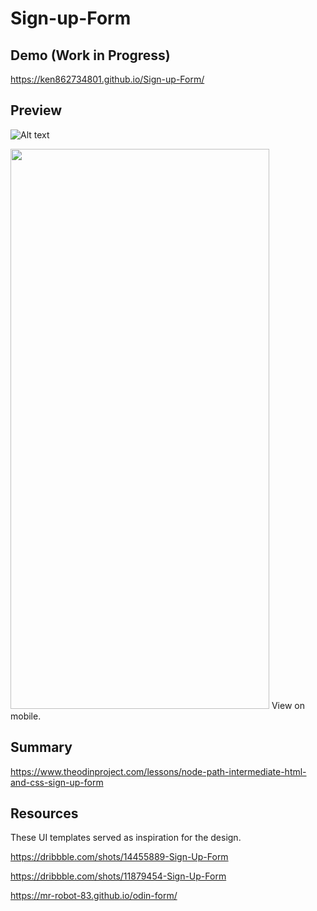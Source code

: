 # Sign-up-Form
## Demo (Work in Progress)
https://ken862734801.github.io/Sign-up-Form/

## Preview 
![Alt text](https://i.imgur.com/SyAxSRg.png)

<img src="https://i.imgur.com/qinQCM4.png" width="414" height="896">
View on mobile.

## Summary
https://www.theodinproject.com/lessons/node-path-intermediate-html-and-css-sign-up-form

## Resources
These UI templates served as inspiration for the design. 

https://dribbble.com/shots/14455889-Sign-Up-Form

https://dribbble.com/shots/11879454-Sign-Up-Form

https://mr-robot-83.github.io/odin-form/

